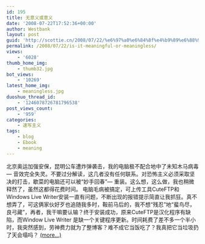 ```yaml
---
id: 195
title: 无意义或意义
date: '2008-07-22T17:52:36+00:00'
author: Westbank
layout: post
guid: 'http://scottie.cn/2008/07/22/%e6%97%a0%e6%84%8f%e4%b9%89%e6%88%96%e6%84%8f%e4%b9%89/'
permalink: /2008/07/22/is-it-meaningful-or-meaningless/
views:
    - '6028'
thumb_home_img:
    - thumb32.jpg
bot_views:
    - '10269'
latest_home_img:
    - meaningless.jpg
duoshuo_thread_id:
    - '1246078726781796538'
post_views_count:
    - '959'
categories:
    - 速写主义
tags:
    - blog
    - Ebook
    - meaning
---
```


北京奥运加强安保，昆明公车遭炸弹袭击，我的电脑极不配合地中了未知木马病毒— 音效完全失灵。不要过分解读，这几者没有任何联系。对恐怖主义必须采取坚决的打击，歇菜的电脑还可以被“妙手回春”— 重装。这么想，这么做，我也稍微释然了，虽然这都得花费时间。 电脑毛病被搞定，可上传工具CuteFTP和Windows Live Writer安装一直有问题，不断出现的报错提示简直让我抓狂。真不想弄了，可这俩家伙好歹也追随我多时，鞍前马后的，我不想“残忍”地“蜚鸟尽，良弓藏”，再者，我干嘛要认输？终于安装成功，原来CuteFTP是汉化程序有缺陷，而Window Live Writer 是缺一个关键程序更新。时间耗费了差不多一个半小时，我突然感到，劳神费力就为了整博客？难不成它当饭吃了？我真把它当垃圾扔了天会塌吗？ [<span aria-label="Continue reading 无意义或意义">(more…)</span>](http://farbank.net/2008/07/22/is-it-meaningful-or-meaningless/#more-195)